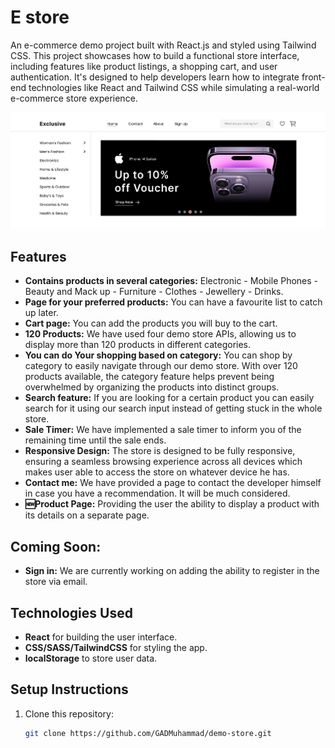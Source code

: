 # E store
An e-commerce demo project built with React.js and styled using Tailwind CSS. This project showcases how to build a functional store interface, including features like product listings, a shopping cart, and user authentication. It's designed to help developers learn how to integrate front-end technologies like React and Tailwind CSS while simulating a real-world e-commerce store experience.


![store](public/store.png)

## Features
- **Contains products in several categories:** Electronic - Mobile Phones - Beauty and Mack up - Furniture - Clothes - Jewellery - Drinks.
- **Page for your preferred products:** You can have a favourite list to catch up later.
- **Cart page:** You can add the products you will buy to the cart.
- **120 Products:** We have used four demo store APIs, allowing us to display more than 120 products in different categories.
- **You can do Your shopping based on category:** You can shop by category to easily navigate through our demo store. With over 120 products available, the category feature helps prevent being overwhelmed by organizing the products into distinct groups.
- **Search feature:** If you are looking for a certain product you can easily search for it using our search input instead of getting stuck in the whole store.
- **Sale Timer:** We have implemented a sale timer to inform you of the remaining time until the sale ends.
- **Responsive Design:** The store is designed to be fully responsive, ensuring a seamless browsing experience across all devices which makes user able to access the store on whatever device he has.
- **Contact me:** We have provided a page to contact the developer himself in case you have a recommendation. It will be much considered.
- **🆕Product Page:** Providing the user the ability to display a product with its details on a separate page.

## Coming Soon:
- **Sign in:** We are currently working on adding the ability to register in the store via email.


## Technologies Used
- **React** for building the user interface.
- **CSS/SASS/TailwindCSS** for styling the app.
- **localStorage** to store user data.

## Setup Instructions

1. Clone this repository:
   ```bash
   git clone https://github.com/GADMuhammad/demo-store.git
